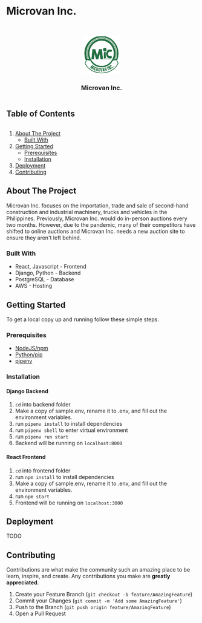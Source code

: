 # Microvan Inc.
<!-- PROJECT LOGO -->
<br />
<p align="center">
  <a href="https://github.com/ubclaunchpad/microvan">
    <img src="frontend/src/assets/microvan_logo.svg" alt="Logo" height="100" resize>
  </a>
  <h3 align="center">Microvan Inc.</h3>
</p>


<!-- TABLE OF CONTENTS -->
  <h2 style="display: inline-block">Table of Contents</h2>
  <ol>
    <li>
      <a href="#about-the-project">About The Project</a>
      <ul>
        <li><a href="#built-with">Built With</a></li>
      </ul>
    </li>
    <li>
      <a href="#getting-started">Getting Started</a>
      <ul>
        <li><a href="#prerequisites">Prerequisites</a></li>
        <li><a href="#installation">Installation</a></li>
      </ul>
    </li>
    <li><a href="#deployment">Deployment</a></li>
    <li><a href="#contributing">Contributing</a></li>
  </ol>



<!-- ABOUT THE PROJECT -->
## About The Project

Microvan Inc. focuses on the importation, trade and sale of second-hand construction and industrial machinery, trucks and vehicles in the Philippines. Previously, Microvan Inc. would do in-person auctions every two months. However, due to the pandemic, many of their competitors have shifted to online auctions and Microvan Inc. needs a new auction site to ensure they aren't left behind.


### Built With

* React, Javascript - Frontend
* Django, Python - Backend
* PostgreSQL - Database
* AWS - Hosting


<!-- GETTING STARTED -->
## Getting Started

To get a local copy up and running follow these simple steps.

### Prerequisites

* [NodeJS/npm](https://docs.npmjs.com/downloading-and-installing-node-js-and-npm)
* [Python/pip](https://packaging.python.org/en/latest/tutorials/installing-packages/)
* [pipenv](https://pipenv.pypa.io/en/latest/installation/)

### Installation
#### Django Backend

1. `cd` into backend folder
2. Make a copy of sample.env, rename it to .env, and fill out the environment variables.
3. run `pipenv install` to install dependencies
4. run `pipenv shell` to enter virtual environment
5. run `pipenv run start`
6. Backend will be running on `localhost:8000`

#### React Frontend

1. `cd` into frontend folder
2. run `npm install` to install dependencies
3. Make a copy of sample.env, rename it to .env, and fill out the environment variables.
4. run `npm start`
5. Frontend will be running on `localhost:3000`

<!-- DEPLOYMENT -->
## Deployment

TODO

<!-- CONTRIBUTING -->
## Contributing

Contributions are what make the community such an amazing place to be learn, inspire, and create. Any contributions you make are **greatly appreciated**.

1. Create your Feature Branch (`git checkout -b feature/AmazingFeature`)
2. Commit your Changes (`git commit -m 'Add some AmazingFeature'`)
3. Push to the Branch (`git push origin feature/AmazingFeature`)
4. Open a Pull Request